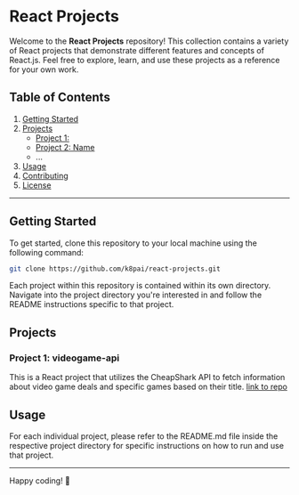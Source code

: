 # React Projects

Welcome to the **React Projects** repository! This collection contains a variety of React projects that demonstrate different features and concepts of React.js. Feel free to explore, learn, and use these projects as a reference for your own work.

## Table of Contents

1. [Getting Started](#getting-started)
2. [Projects](#projects)
   - [Project 1: ](#project-1-name)
   - [Project 2: Name](#project-2-name)
   - ...
3. [Usage](#usage)
4. [Contributing](#contributing)
5. [License](#license)

---

## Getting Started

To get started, clone this repository to your local machine using the following command:

```bash
git clone https://github.com/k8pai/react-projects.git
```

Each project within this repository is contained within its own directory. Navigate into the project directory you're interested in and follow the README instructions specific to that project.

## Projects

### Project 1: videogame-api

This is a React project that utilizes the CheapShark API to fetch information about video game deals and specific games based on their title.
[link to repo](https://github.com/k8pai/videogame-api)

## Usage

For each individual project, please refer to the README.md file inside the respective project directory for specific instructions on how to run and use that project.

---

Happy coding! 🚀
